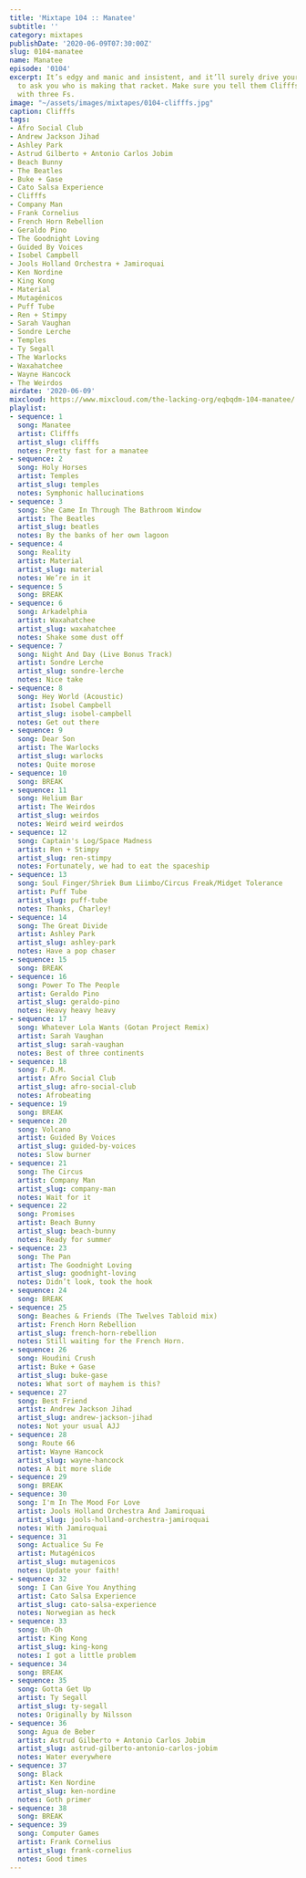 ```yaml
---
title: 'Mixtape 104 :: Manatee'
subtitle: ''
category: mixtapes
publishDate: '2020-06-09T07:30:00Z'
slug: 0104-manatee
name: Manatee
episode: '0104'
excerpt: It’s edgy and manic and insistent, and it’ll surely drive your lunatic friends
  to ask you who is making that racket. Make sure you tell them Clifffs is spelled
  with three Fs.
image: "~/assets/images/mixtapes/0104-clifffs.jpg"
caption: Clifffs
tags:
- Afro Social Club
- Andrew Jackson Jihad
- Ashley Park
- Astrud Gilberto + Antonio Carlos Jobim
- Beach Bunny
- The Beatles
- Buke + Gase
- Cato Salsa Experience
- Clifffs
- Company Man
- Frank Cornelius
- French Horn Rebellion
- Geraldo Pino
- The Goodnight Loving
- Guided By Voices
- Isobel Campbell
- Jools Holland Orchestra + Jamiroquai
- Ken Nordine
- King Kong
- Material
- Mutagénicos
- Puff Tube
- Ren + Stimpy
- Sarah Vaughan
- Sondre Lerche
- Temples
- Ty Segall
- The Warlocks
- Waxahatchee
- Wayne Hancock
- The Weirdos
airdate: '2020-06-09'
mixcloud: https://www.mixcloud.com/the-lacking-org/eqbqdm-104-manatee/
playlist:
- sequence: 1
  song: Manatee
  artist: Clifffs
  artist_slug: clifffs
  notes: Pretty fast for a manatee
- sequence: 2
  song: Holy Horses
  artist: Temples
  artist_slug: temples
  notes: Symphonic hallucinations
- sequence: 3
  song: She Came In Through The Bathroom Window
  artist: The Beatles
  artist_slug: beatles
  notes: By the banks of her own lagoon
- sequence: 4
  song: Reality
  artist: Material
  artist_slug: material
  notes: We’re in it
- sequence: 5
  song: BREAK
- sequence: 6
  song: Arkadelphia
  artist: Waxahatchee
  artist_slug: waxahatchee
  notes: Shake some dust off
- sequence: 7
  song: Night And Day (Live Bonus Track)
  artist: Sondre Lerche
  artist_slug: sondre-lerche
  notes: Nice take
- sequence: 8
  song: Hey World (Acoustic)
  artist: Isobel Campbell
  artist_slug: isobel-campbell
  notes: Get out there
- sequence: 9
  song: Dear Son
  artist: The Warlocks
  artist_slug: warlocks
  notes: Quite morose
- sequence: 10
  song: BREAK
- sequence: 11
  song: Helium Bar
  artist: The Weirdos
  artist_slug: weirdos
  notes: Weird weird weirdos
- sequence: 12
  song: Captain's Log/Space Madness
  artist: Ren + Stimpy
  artist_slug: ren-stimpy
  notes: Fortunately, we had to eat the spaceship
- sequence: 13
  song: Soul Finger/Shriek Bum Liimbo/Circus Freak/Midget Tolerance
  artist: Puff Tube
  artist_slug: puff-tube
  notes: Thanks, Charley!
- sequence: 14
  song: The Great Divide
  artist: Ashley Park
  artist_slug: ashley-park
  notes: Have a pop chaser
- sequence: 15
  song: BREAK
- sequence: 16
  song: Power To The People
  artist: Geraldo Pino
  artist_slug: geraldo-pino
  notes: Heavy heavy heavy
- sequence: 17
  song: Whatever Lola Wants (Gotan Project Remix)
  artist: Sarah Vaughan
  artist_slug: sarah-vaughan
  notes: Best of three continents
- sequence: 18
  song: F.D.M.
  artist: Afro Social Club
  artist_slug: afro-social-club
  notes: Afrobeating
- sequence: 19
  song: BREAK
- sequence: 20
  song: Volcano
  artist: Guided By Voices
  artist_slug: guided-by-voices
  notes: Slow burner
- sequence: 21
  song: The Circus
  artist: Company Man
  artist_slug: company-man
  notes: Wait for it
- sequence: 22
  song: Promises
  artist: Beach Bunny
  artist_slug: beach-bunny
  notes: Ready for summer
- sequence: 23
  song: The Pan
  artist: The Goodnight Loving
  artist_slug: goodnight-loving
  notes: Didn’t look, took the hook
- sequence: 24
  song: BREAK
- sequence: 25
  song: Beaches & Friends (The Twelves Tabloid mix)
  artist: French Horn Rebellion
  artist_slug: french-horn-rebellion
  notes: Still waiting for the French Horn.
- sequence: 26
  song: Houdini Crush
  artist: Buke + Gase
  artist_slug: buke-gase
  notes: What sort of mayhem is this?
- sequence: 27
  song: Best Friend
  artist: Andrew Jackson Jihad
  artist_slug: andrew-jackson-jihad
  notes: Not your usual AJJ
- sequence: 28
  song: Route 66
  artist: Wayne Hancock
  artist_slug: wayne-hancock
  notes: A bit more slide
- sequence: 29
  song: BREAK
- sequence: 30
  song: I'm In The Mood For Love
  artist: Jools Holland Orchestra And Jamiroquai
  artist_slug: jools-holland-orchestra-jamiroquai
  notes: With Jamiroquai
- sequence: 31
  song: Actualice Su Fe
  artist: Mutagénicos
  artist_slug: mutagenicos
  notes: Update your faith!
- sequence: 32
  song: I Can Give You Anything
  artist: Cato Salsa Experience
  artist_slug: cato-salsa-experience
  notes: Norwegian as heck
- sequence: 33
  song: Uh-Oh
  artist: King Kong
  artist_slug: king-kong
  notes: I got a little problem
- sequence: 34
  song: BREAK
- sequence: 35
  song: Gotta Get Up
  artist: Ty Segall
  artist_slug: ty-segall
  notes: Originally by Nilsson
- sequence: 36
  song: Agua de Beber
  artist: Astrud Gilberto + Antonio Carlos Jobim
  artist_slug: astrud-gilberto-antonio-carlos-jobim
  notes: Water everywhere
- sequence: 37
  song: Black
  artist: Ken Nordine
  artist_slug: ken-nordine
  notes: Goth primer
- sequence: 38
  song: BREAK
- sequence: 39
  song: Computer Games
  artist: Frank Cornelius
  artist_slug: frank-cornelius
  notes: Good times
---
```


